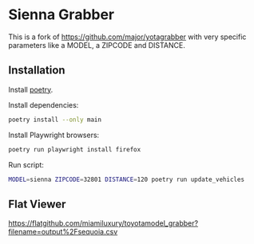 # Sienna Grabber

This is a fork of https://github.com/major/yotagrabber with very specific
parameters like a MODEL, a ZIPCODE and DISTANCE.

## Installation

Install [poetry](https://python-poetry.org/docs/).

Install dependencies:

```bash
poetry install --only main
```

Install Playwright browsers:

```bash
poetry run playwright install firefox
```

Run script:

```bash
MODEL=sienna ZIPCODE=32801 DISTANCE=120 poetry run update_vehicles
```

## Flat Viewer

https://flatgithub.com/miamiluxury/toyotamodel_grabber?filename=output%2Fsequoia.csv
